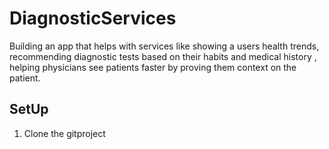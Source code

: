 # DiagnosticServices
Building an app that helps with services like showing a users health trends, recommending diagnostic tests based on their habits and medical history , helping physicians see patients faster by proving them context on the patient.


## SetUp
1. Clone the gitproject
